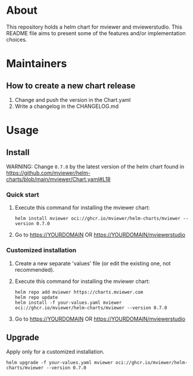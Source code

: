 # About

This repository holds a helm chart for mviewer and mviewerstudio. This README file aims to present
some of the features and/or implementation choices.

# Maintainers

## How to create a new chart release
1. Change and push the version in the Chart.yaml
2. Write a changelog in the CHANGELOG.md

# Usage

## Install

WARNING: Change `0.7.0` by the latest version of the helm chart found in https://github.com/mviewer/helm-charts/blob/main/mviewer/Chart.yaml#L18

### Quick start

1. Execute this command for installing the mviewer chart:  
   ```
   helm install mviewer oci://ghcr.io/mviewer/helm-charts/mviewer --version 0.7.0
   ```
   
4. Go to [https://YOURDOMAIN](https://YOURDOMAIN) OR [https://YOURDOMAIN/mviewerstudio](https://YOURDOMAIN/mviewerstudio)

### Customized installation
1. Create a new separate 'values' file (or edit the existing one, not recommended).  

3. Execute this command for installing the mviewer chart:  
   ```
   helm repo add mviewer https://charts.mviewer.com
   helm repo update
   helm install -f your-values.yaml mviewer oci://ghcr.io/mviewer/helm-charts/mviewer --version 0.7.0
   ```

4. Go to [https://YOURDOMAIN](https://YOURDOMAIN) OR [https://YOURDOMAIN/mviewerstudio](https://YOURDOMAIN/mviewerstudio)

## Upgrade

Apply only for a customized installation.

```
helm upgrade -f your-values.yaml mviewer oci://ghcr.io/mviewer/helm-charts/mviewer --version 0.7.0
```